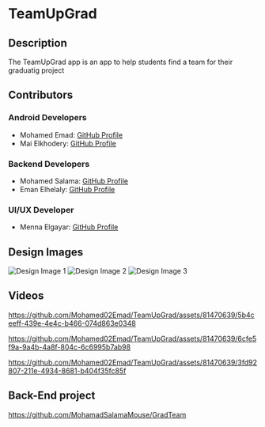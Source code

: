 # TeamUpGrad


## Description
The TeamUpGrad app is an app to help students find a team for their graduatig project 
## Contributors

### Android Developers
- Mohamed Emad: [GitHub Profile](https://github.com/Mohamed02Emad)
- Mai Elkhodery: [GitHub Profile](https://github.com/maielkhodery)

### Backend Developers
- Mohamed Salama: [GitHub Profile](https://github.com/mohamed-salama)
- Eman Elhelaly: [GitHub Profile](https://github.com/eman-elhelaly)

### UI/UX Developer
- Menna Elgayar: [GitHub Profile](https://github.com/menna-elgayar)

## Design Images
![Design Image 1](url_to_image_1)
![Design Image 2](url_to_image_2)
![Design Image 3](url_to_image_3)

## Videos

https://github.com/Mohamed02Emad/TeamUpGrad/assets/81470639/5b4ceeff-439e-4e4c-b466-074d863e0348


https://github.com/Mohamed02Emad/TeamUpGrad/assets/81470639/6cfe5f9a-9a4b-4a8f-804c-6c6995b7ab98


https://github.com/Mohamed02Emad/TeamUpGrad/assets/81470639/3fd92807-211e-4934-8681-b404f35fc85f

## Back-End project 

https://github.com/MohamadSalamaMouse/GradTeam
